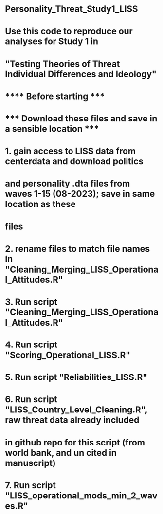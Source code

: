 # Personality_Threat_Study1_LISS
# Use this code to reproduce our analyses for Study 1 in 
# "Testing Theories of Threat Individual Differences and Ideology"
# **** Before starting *** 
# *** Download these files and save in a sensible location ***
# 1. gain access to LISS data from centerdata and download politics
# and personality .dta files from waves 1-15 (08-2023); save in same location as these 
# files
# 2. rename files to match file names in "Cleaning_Merging_LISS_Operational_Attitudes.R"
# 3. Run script "Cleaning_Merging_LISS_Operational_Attitudes.R"
# 4. Run script "Scoring_Operational_LISS.R"
# 5. Run script "Reliabilities_LISS.R"
# 6. Run script "LISS_Country_Level_Cleaning.R", raw threat data already included
# in github repo for this script (from world bank, and un cited in manuscript)
# 7. Run script "LISS_operational_mods_min_2_waves.R"
